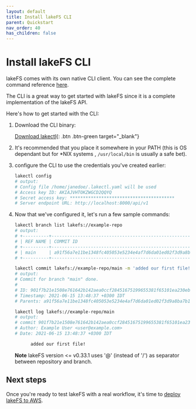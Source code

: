 ```yaml
---
layout: default
title: Install lakeFS CLI
parent: Quickstart
nav_order: 40
has_children: false
---
```


# Install lakeFS CLI

lakeFS comes with its own native CLI client. You can see the complete command reference [here](../reference/commands.md).

The CLI is a great way to get started with lakeFS since it is a complete implementation of the lakeFS API.

Here's how to get started with the CLI:

1. Download the CLI binary:

   [Download lakectl](../index.md#downloads){: .btn .btn-green target="\_blank"}

2. It's recommended that you place it somewhere in your PATH \(this is OS dependant but for \*NIX systems , `/usr/local/bin` is usually a safe bet\).
3. configure the CLI to use the credentials you've created earlier:

   ```bash
   lakectl config
   # output:
   # Config file /home/janedoe/.lakectl.yaml will be used
   # Access key ID: AKIAJVHTOKZWGCD2QQYQ
   # Secret access key: ****************************************
   # Server endpoint URL: http://localhost:8000/api/v1
   ```

4. Now that we've configured it, let's run a few sample commands:

   ```bash
   lakectl branch list lakefs://example-repo
   # output:
   # +----------+------------------------------------------------------------------+
   # | REF NAME | COMMIT ID                                                        |
   # +----------+------------------------------------------------------------------+
   # | main     | a91f56a7e11be1348fc405053e5234e4af7d6da01ed02f3d9a8ba7b1f71499c8 |
   # +----------+------------------------------------------------------------------+

   lakectl commit lakefs://example-repo/main -m 'added our first file!'
   # output:
   # Commit for branch "main" done.
   # 
   # ID: 901f7b21e1508e761642b142aea0ccf28451675199655381f65101ea230ebb87
   # Timestamp: 2021-06-15 13:48:37 +0300 IDT
   # Parents: a91f56a7e11be1348fc405053e5234e4af7d6da01ed02f3d9a8ba7b1f71499c8

   lakectl log lakefs://example-repo/main
   # output:  
   # commit 901f7b21e1508e761642b142aea0ccf28451675199655381f65101ea230ebb87
   # Author: Example User <user@example.com>
   # Date: 2021-06-15 13:48:37 +0300 IDT

         added our first file!
   ```

   **Note** lakeFS version &lt;= v0.33.1 uses '@' \(instead of '/'\) as separator between repository and branch.

## Next steps

Once you're ready to test lakeFS with a real workflow, it's time to [deploy lakeFS to AWS](../deploy/index.md).

